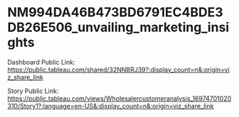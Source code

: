 # NM994DA46B473BD6791EC4BDE3DB26E506_unvailing_marketing_insights


Dashboard Public Link: https://public.tableau.com/shared/32NNBRJ39?:display_count=n&:origin=viz_share_link

Story Public Link: https://public.tableau.com/views/Wholesalercustomeranalysis_16974701020310/Story1?:language=en-US&:display_count=n&:origin=viz_share_link
